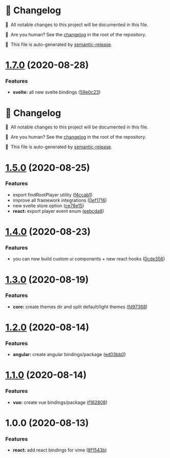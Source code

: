 
# 🤖 Changelog

📝 &nbsp;All notable changes to this project will be documented in this file. 

🧑 &nbsp;Are you human? See the [changelog](../../CHANGELOG.md) in the root of the repository.

🚀 &nbsp;This file is auto-generated by [semantic-release](https://github.com/semantic-release/semantic-release).


# [1.7.0](https://github.com/vime-js/vime/compare/@vime/react@1.6.0...@vime/react@1.7.0) (2020-08-28)


### Features

* **svelte:** all new svelte bindings ([59e0c23](https://github.com/vime-js/vime/commit/59e0c235c52d89331f88d8a6d8195b2d8de17c89))

# 🤖 Changelog

📝 &nbsp;All notable changes to this project will be documented in this file.

🧑 &nbsp;Are you human? See the [changelog](../../CHANGELOG.md) in the root of the repository.

🚀 &nbsp;This file is auto-generated by [semantic-release](https://github.com/semantic-release/semantic-release).

# [1.5.0](https://github.com/vime-js/vime/compare/@vime/react@1.4.0...@vime/react@1.5.0) (2020-08-25)

### Features

- export findRootPlayer utility ([f4ccab1](https://github.com/vime-js/vime/commit/f4ccab104a5ab845b71f51a5ae5fa9b095d7cb5e))
- improve all framework integrations ([0ef1716](https://github.com/vime-js/vime/commit/0ef171655e8f02c277e0f00e90d87fdba8f74bb4))
- new svelte store option ([ce78e15](https://github.com/vime-js/vime/commit/ce78e1532da638fffacdf6988ec66c9390c31f5d))
- **react:** export player event enum ([eebcda8](https://github.com/vime-js/vime/commit/eebcda8567523ba6463d27cdd393842dffa03d39))

# [1.4.0](https://github.com/vime-js/vime/compare/@vime/react@1.3.0...@vime/react@1.4.0) (2020-08-23)

### Features

- you can now build custom ui components + new react hooks ([0cde356](https://github.com/vime-js/vime/commit/0cde3563f868eeb405bbb17be8138b2044d55f3d))

# [1.3.0](https://github.com/vime-js/vime/compare/@vime/react@1.2.0...@vime/react@1.3.0) (2020-08-19)

### Features

- **core:** create themes dir and split default/light themes ([fd97368](https://github.com/vime-js/vime/commit/fd97368afd3fed4726352fd31ce733bc7f5b8e4d))

# [1.2.0](https://github.com/vime-js/vime/compare/@vime/react@1.1.0...@vime/react@1.2.0) (2020-08-14)

### Features

- **angular:** create angular bindings/package ([ed03bb0](https://github.com/vime-js/vime/commit/ed03bb0a33277f4babba7e4671b491a8f1fc71e3))

# [1.1.0](https://github.com/vime-js/vime/compare/@vime/react@1.0.0...@vime/react@1.1.0) (2020-08-14)

### Features

- **vue:** create vue bindings/package ([f162808](https://github.com/vime-js/vime/commit/f1628087df85b02a73a22e9813cacb64b7848b37))

# 1.0.0 (2020-08-13)

### Features

- **react:** add react bindings for vime ([8f1543b](https://github.com/vime-js/vime/commit/8f1543b7309d0cd96e45afd7f7abd5b20d2597d0))
